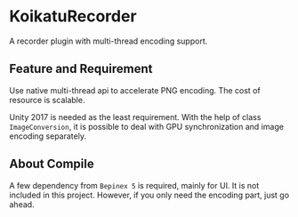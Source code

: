 # KoikatuRecorder
 A recorder plugin with multi-thread encoding support.
 
## Feature and Requirement
 Use native multi-thread api to accelerate PNG encoding. The cost of resource is scalable.
 
 Unity 2017 is needed as the least requirement. With the help of class `ImageConversion`, it is possible to deal with GPU synchronization and image encoding separately.
 
## About Compile
 A few dependency from `Bepinex 5` is required, mainly for UI. It is not included in this project. However, if you only need the encoding part, just go ahead.
